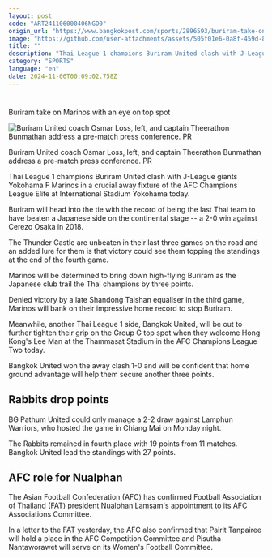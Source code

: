 ```yaml
---
layout: post
code: "ART241106000406NGO0"
origin_url: "https://www.bangkokpost.com/sports/2896593/buriram-take-on-marinos-with-an-eye-on-top-spot"
image: "https://github.com/user-attachments/assets/505f01e6-0a8f-459d-898a-6d6b56e151d6"
title: ""
description: "Thai League 1 champions Buriram United clash with J-League giants Yokohama F Marinos in a crucial away fixture of the AFC Champions League Elite at International Stadium Yokohama today."
category: "SPORTS"
language: "en"
date: 2024-11-06T00:09:02.758Z
---
```


# 

Buriram take on Marinos with an eye on top spot

![Buriram United coach Osmar Loss, left, and captain Theerathon Bunmathan address a pre-match press conference. PR](https://github.com/user-attachments/assets/ae7eb8b4-331e-4403-90a7-745e43ed20e0)

Buriram United coach Osmar Loss, left, and captain Theerathon Bunmathan address a pre-match press conference. PR

Thai League 1 champions Buriram United clash with J-League giants Yokohama F Marinos in a crucial away fixture of the AFC Champions League Elite at International Stadium Yokohama today.

Buriram will head into the tie with the record of being the last Thai team to have beaten a Japanese side on the continental stage -- a 2-0 win against Cerezo Osaka in 2018.

The Thunder Castle are unbeaten in their last three games on the road and an added lure for them is that victory could see them topping the standings at the end of the fourth game.

Marinos will be determined to bring down high-flying Buriram as the Japanese club trail the Thai champions by three points.

Denied victory by a late Shandong Taishan equaliser in the third game, Marinos will bank on their impressive home record to stop Buriram.

Meanwhile, another Thai League 1 side, Bangkok United, will be out to further tighten their grip on the Group G top spot when they welcome Hong Kong's Lee Man at the Thammasat Stadium in the AFC Champions League Two today.

Bangkok United won the away clash 1-0 and will be confident that home ground advantage will help them secure another three points.

Rabbits drop points
-------------------

BG Pathum United could only manage a 2-2 draw against Lamphun Warriors, who hosted the game in Chiang Mai on Monday night.

The Rabbits remained in fourth place with 19 points from 11 matches. Bangkok United lead the standings with 27 points.

AFC role for Nualphan
---------------------

The Asian Football Confederation (AFC) has confirmed Football Association of Thailand (FAT) president Nualphan Lamsam's appointment to its AFC Associations Committee.

In a letter to the FAT yesterday, the AFC also confirmed that Pairit Tanpairee will hold a place in the AFC Competition Committee and Pisutha Nantaworawet will serve on its Women's Football Committee.